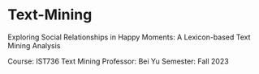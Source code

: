 # Text-Mining


Exploring Social Relationships in Happy Moments: A Lexicon-based Text Mining Analysis

Course: IST736 Text Mining
Professor: Bei Yu
Semester: Fall 2023

